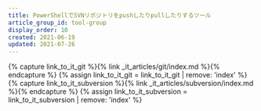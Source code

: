 ```yaml
---
title: PowerShellでSVNリポジトリをpushしたりpullしたりするツール
article_group_id: tool-group
display_order: 10
created: 2021-06-19
updated: 2021-07-26
---
```

{% capture link_to_it_git %}{% link _it_articles/git/index.md %}{% endcapture %}
{% assign link_to_it_git = link_to_it_git | remove: 'index' %}
{% capture link_to_it_subversion %}{% link _it_articles/subversion/index.md %}{% endcapture %}
{% assign link_to_it_subversion = link_to_it_subversion | remove: 'index' %}

